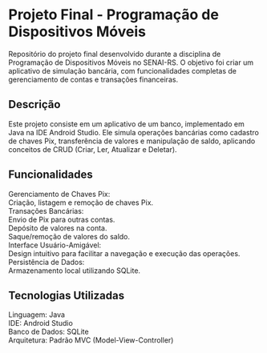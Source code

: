 <h1> Projeto Final - Programação de Dispositivos Móveis </h1>
Repositório do projeto final desenvolvido durante a disciplina de Programação de Dispositivos Móveis no SENAI-RS. O objetivo foi criar um aplicativo de simulação bancária, com funcionalidades completas de gerenciamento de contas e transações financeiras.
<h2>Descrição</h2>
<p>Este projeto consiste em um aplicativo de um banco, implementado em Java na IDE Android Studio. Ele simula operações bancárias como cadastro de chaves Pix, transferência de valores e manipulação de saldo, aplicando conceitos de CRUD (Criar, Ler, Atualizar e Deletar). </p>
<h2>Funcionalidades </h2>
Gerenciamento de Chaves Pix:
<br>
Criação, listagem e remoção de chaves Pix.
<br>
Transações Bancárias:
<br>
Envio de Pix para outras contas.
<br>
Depósito de valores na conta.
<br>
Saque/remoção de valores do saldo.
<br>
Interface Usuário-Amigável:
<br>
Design intuitivo para facilitar a navegação e execução das operações.
<br>
Persistência de Dados:
<br>
Armazenamento local utilizando SQLite.
<h2>Tecnologias Utilizadas</h2>
Linguagem: Java
<br>
IDE: Android Studio
<br>
Banco de Dados: SQLite
<br>
Arquitetura: Padrão MVC (Model-View-Controller)
